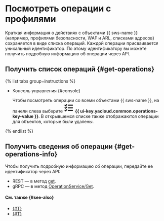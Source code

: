 # Посмотреть операции с профилями

Краткая информация о действиях с объектами {{ sws-name }} (например, профилями безопасности, WAF и ARL, списками адресов) сохраняется в виде списка операций. Каждой операции присваивается уникальный идентификатор. По этому идентификатору вы можете получить подробную информацию об операции через API.

## Получить список операций {#get-operations}

{% list tabs group=instructions %}

- Консоль управления {#console}

  Чтобы посмотреть операции со всеми объектами {{ sws-name }}, на панели слева выберите ![image](../../_assets/console-icons/list-check.svg) **{{ ui-key.yacloud.common.operations-key-value }}**. В открывшемся списке также отображаются операции для объектов, которые были удалены.

{% endlist %}

## Получить сведения об операции {#get-operations-info}

Чтобы получить подробную информацию об операции, передайте ее идентификатор через API:

* REST — в метод [get](../api-ref/Operation/get.md).
* gRPC — в метод [OperationService/Get](../api-ref/grpc/Operation/get.md).

#### См. также {#see-also}

* [{#T}](./profile-get.md)
* [{#T}](../../api-design-guide/concepts/about-async.md)